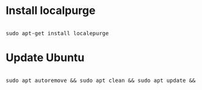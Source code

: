 
# Install localpurge 

<pre> 
sudo apt-get install localepurge 
</pre>

# Update Ubuntu

<pre> 
sudo apt autoremove && sudo apt clean && sudo apt update && sudo apt full-upgrade && sudo do-release-upgrade -d
</pre>
